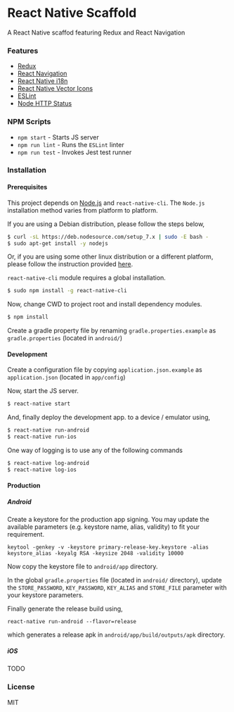 # React Native Scaffold

A React Native scaffod featuring Redux and React Navigation

### Features

- [Redux](https://github.com/reactjs/redux)
- [React Navigation](https://github.com/react-community/react-navigation)
- [React Native i18n](https://github.com/AlexanderZaytsev/react-native-i18n)
- [React Native Vector Icons](https://github.com/oblador/react-native-vector-icons)
- [ESLint](https://github.com/eslint/eslint)
- [Node HTTP Status](https://github.com/adaltas/node-http-status)

### NPM Scripts

- `npm start` - Starts JS server
- `npm run lint` - Runs the `ESLint` linter
- `npm run test` - Invokes Jest test runner

### Installation

#### Prerequisites
This project depends on [Node.js](https://nodejs.org) and `react-native-cli`. The `Node.js` installation method varies from platform to platform.

If you are using a Debian distribution, please follow the steps below,

```sh
$ curl -sL https://deb.nodesource.com/setup_7.x | sudo -E bash -
$ sudo apt-get install -y nodejs
```

Or, if you are using some other linux distribution or a different platform, please follow the instruction provided [here](https://nodejs.org/en/download/package-manager/).

`react-native-cli` module requires a global installation.

```sh
$ sudo npm install -g react-native-cli
```

Now, change CWD to project root and install dependency modules.
```sh
$ npm install
```

Create a gradle property file by renaming `gradle.properties.example` as `gradle.properties` (located in `android/`)

#### Development
Create a configuration file by copying `application.json.example` as `application.json` (located in `app/config`)

Now, start the JS server.

```sh
$ react-native start
```

And, finally deploy the development app. to a device / emulator using,

```sh
$ react-native run-android
$ react-native run-ios
```

One way of logging is to use any of the following commands

```sh
$ react-native log-android
$ react-native log-ios
```

#### Production

##### Android

Create a keystore for the production app signing. You may update the available parameters (e.g. keystore name, alias, validity) to fit your requirement.

```
keytool -genkey -v -keystore primary-release-key.keystore -alias keystore_alias -keyalg RSA -keysize 2048 -validity 10000
```

Now copy the keystore file to `android/app` directory.

In the global `gradle.properties` file (located in `android/` directory), update the `STORE_PASSWORD`, `KEY_PASSWORD`, `KEY_ALIAS` and `STORE_FILE` parameter with your keystore parameters.

Finally generate the release build using,

```
react-native run-android --flavor=release
```

which generates a release apk in `android/app/build/outputs/apk` directory.

##### iOS

TODO

### License

MIT

